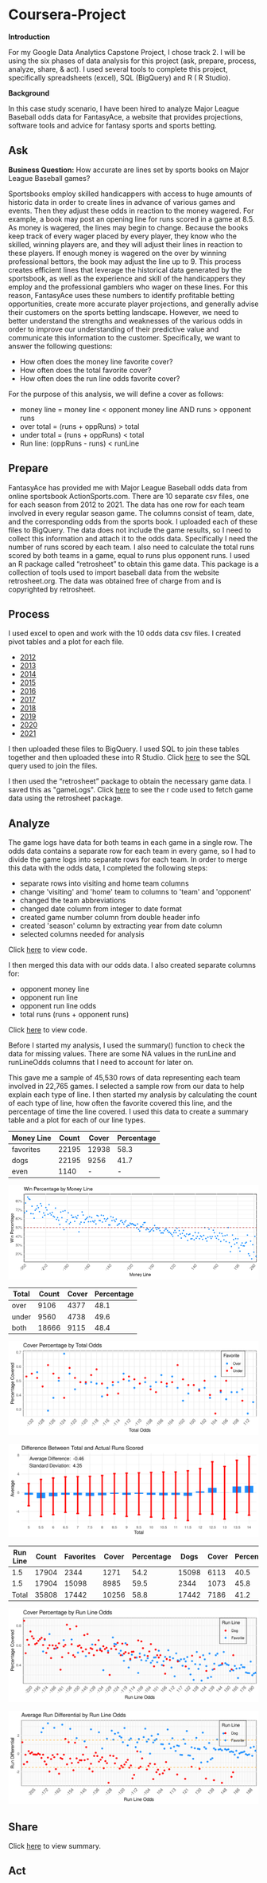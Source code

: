 # Coursera-Project

**Introduction**

For my Google Data Analytics Capstone Project, I chose track 2. I will be using the six phases of data analysis for this project (ask, prepare, process, analyze, share, & act). I used several tools to complete this project, specifically spreadsheets (excel), SQL (BigQuery) and R ( R Studio).

**Background**

In this case study scenario, I have been hired to analyze Major League Baseball odds data for FantasyAce, a website that provides projections, software tools and advice for fantasy sports and sports betting.

## Ask

**Business Question:** How accurate are lines set by sports books on Major League Baseball games?

Sportsbooks employ skilled handicappers with access to huge amounts of historic data in order to create lines in advance of various games and events. Then they adjust these odds in reaction to the money wagered. For example, a book may post an opening line for runs scored in a game at 8.5. As money is wagered, the lines may begin to change. Because the books keep track of every wager placed by every player, they know who the skilled, winning players are, and they will adjust their lines in reaction to these players. If enough money is wagered on the over by winning professional bettors, the book may adjust the line up to 9. This process creates efficient lines that leverage the historical data generated by the sportsbook, as well as the experience and skill of the handicappers they employ and the professional gamblers who wager on these lines. For this reason, FantasyAce uses these numbers to identify profitable betting opportunities, create more accurate player projections, and generally advise their customers on the sports betting landscape. However, we need to better understand the strengths and weaknesses of the various odds in order to improve our understanding of their predictive value and communicate this information to the customer. Specifically, we want to answer the following questions:

 - How often does the money line favorite cover? 
 - How often does the total favorite cover? 
 - How often does the run line odds favorite cover?
 
For the purpose of this analysis, we will define a cover as follows:

 - money line =  money line < opponent money line AND runs > opponent runs
 - over total = (runs + oppRuns) > total
 - under total = (runs + oppRuns) < total
 - Run line: (oppRuns - runs) < runLine

## Prepare

FantasyAce has provided me with Major League Baseball odds data from online sportsbook ActionSports.com. There are 10 separate csv files, one for each season from 2012 to 2021. The data has one row for each team involved in every regular season game. The columns consist of team, date, and the corresponding odds from the sports book. I uploaded each of these files to BigQuery.
The data does not include the game results, so I need to collect this information and attach it to the odds data. Specifically I need the number of runs scored by each team. I also need to calculate the total runs scored by both teams in a game, equal to runs plus opponent runs. I used an R package called “retrosheet” to obtain this game data. This package is a collection of tools used to import baseball data from the website retrosheet.org. The data was obtained free of charge from and is copyrighted by retrosheet. 

## Process

I used excel to open and work with the 10 odds data csv files. I created pivot tables and a plot for each file. 

- [2012](https://storage.googleapis.com/mlb_odds/odds2012.xlsx)
- [2013](https://storage.googleapis.com/mlb_odds/odds2012.xlsx)
- [2014](https://storage.googleapis.com/mlb_odds/odds2014.xlsx)
- [2015](https://storage.googleapis.com/mlb_odds/odds2014.xlsx)
- [2016](https://storage.googleapis.com/mlb_odds/odds2016.xlsx)
- [2017](https://storage.googleapis.com/mlb_odds/odds2016.xlsx)
- [2018](https://storage.googleapis.com/mlb_odds/odds2018.xlsx)
- [2019](https://storage.googleapis.com/mlb_odds/odds2018.xlsx)
- [2020](https://storage.googleapis.com/mlb_odds/odds2020.xlsx)
- [2021](https://storage.googleapis.com/mlb_odds/odds2020.xlsx)


I then uploaded these files to BigQuery. I used SQL to join these tables together and then uploaded these into R Studio. Click [here](https://github.com/MrLuck99/Coursera-Project/blob/main/SQL) to see the SQL query used to join the files.

I then used the “retrosheet” package to obtain the necessary game data. I saved this as "gameLogs". Click [here](https://github.com/MrLuck99/Coursera-Project/blob/main/retrosheet%20data) to see the r code used to fetch game data using the retrosheet package.

## Analyze

The game logs have data for both teams in each game in a single row.  The odds data contains a separate row for each team in every game, so I had to divide the game logs into separate rows for each team. In order to merge this data with the odds data, I completed the following steps:

  - separate rows into visiting and home team columns
  - change 'visiting' and 'home' team to columns to 'team' and 'opponent'
  - changed the team abbreviations
  - changed date column from integer to date format 
  - created game number column from double header info 
  - created 'season' column by extracting year from date column
  - selected columns needed for analysis
    
Click [here](https://github.com/MrLuck99/Coursera-Project/blob/main/edit%20retrosheet%20data) to view code.


I then merged this data with our odds data. I also created separate columns for: 

  - opponent money line
  - opponent run line
  - opponent run line odds
  - total runs (runs + opponent runs)

Click [here](https://github.com/MrLuck99/Coursera-Project/blob/main/merge%20odds%20and%20game%20logs) to view code.


Before I started my analysis, I used the summary() function to check the data for missing values.  There are some NA values in the runLine and runLineOdds columns that I need to account for later on.

This gave me a sample of 45,530 rows of data representing each team involved in 
22,765 games. I selected a sample row from our data to help explain each type of line. I then
started my analysis by calculating the count of each type of line, how often
the favorite covered this line, and the percentage of time the line covered.  I used this
data to create a summary table and a plot for each of our line types.


| Money Line | Count | Cover | Percentage |
| ------------ | ----------- | ------------ | ------------ |
| favorites | 22195 | 12938 | 58.3 |
| dogs | 22195 | 9256 |	41.7 |
| even | 1140 | - | - |


![moneyLinePlot1](moneyLinePlot1.png)

| Total | Count | Cover | Percentage |
| ------------ | ----------- | ------------ | ------------ |
| over | 9106 | 4377 | 48.1 |
| under | 9560 | 4738 |	49.6 |
| both | 18666 | 9115 | 48.4 |

![totalPlot1](totalPlot1.png)

![totalPlot2](totalPlot2.png)

| Run Line | Count | Favorites | Cover | Percentage | Dogs | Cover | Percentage | Total%
| ------------ | ----------- | ------------ | ------------ | ------------ | ------------ | ------------ | ------------ | ------------ |
| 1.5 | 17904 | 2344 | 1271 | 54.2 | 15098 | 6113 | 40.5 | 42.3 |
| 1.5	| 17904	| 15098 |	8985 |	59.5 |	2344 |	1073 |	45.8 |	57.7 |
| Total |	35808 |	17442 |	10256 |	58.8 |	17442 |	7186 |	41.2 |	50.0 |

![runLineOddsPlot1](runLinePlot1.png)

![runLineOddsPlot2](runLinePlot2.png)
## Share

Click [here](https://rpubs.com/ctreasure79/1123722) to view summary.

## Act
